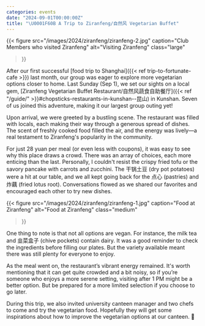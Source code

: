 ```yaml
---
categories: events
date: "2024-09-01T00:00:00Z"
title: "\U0001F60B A Trip to Ziranfeng/自然风 Vegetarian Buffet"
---
```


{{<
    figure src="/images/2024/ziranfeng/ziranfeng-2.jpg"
    caption="Club Members who visited Ziranfeng"
    alt="Visiting Ziranfeng"
    class="large"
>}}

After our first successful 
[food trip to Shanghai]({{< ref trip-to-fortunate-cafe >}}) last month,
our group was eager to explore more
vegetarian options closer to home. Last Sunday (Sep 1), we set our sights on a local gem,
[Ziranfeng Vegetarian Buffet Restaurant/自然风蔬食自助餐厅]({{< ref "/guide/" >}}#chopsticks-restaurants-in-kunshan--昆山) in Kunshan.
Seven of us joined this adventure, making it our largest
group outing yet!

Upon arrival, we were greeted by a bustling scene. The restaurant was filled with locals,
each making their way through a generous spread of dishes. The scent of freshly cooked
food filled the air, and the energy was lively—a real testament to Ziranfeng's popularity
in the community. 

For just 28 yuan per meal (or even less with coupons), it was easy to see why this place draws a crowd. There was an array of choices, each more enticing than the last. Personally, I couldn't resist the crispy fried tofu or the savory pancake with carrots and zucchini. The 干锅土豆 (dry pot potatoes) were a hit at our table, and we all kept going back for the 点心 (pastries) and 炸藕 (fried lotus root). Conversations flowed as we shared our favorites and encouraged each other to try new dishes.

{{<
    figure src="/images/2024/ziranfeng/ziranfeng-1.jpg"
    caption="Food at Ziranfeng"
    alt="Food at Ziranfeng"
    class="medium"
>}}

One thing to note is that not all options are vegan. For instance, the milk tea and 韭菜盒子 (chive pockets) contain dairy. It was a good reminder to check the ingredients before filling our plates. But the variety available meant there was still plenty for everyone to enjoy.

As the meal went on, the restaurant’s vibrant energy remained. It's worth mentioning that
it can get quite crowded and a bit noisy, so if you’re someone who enjoys a more serene
setting, visiting after 1 PM might be a better option. But be prepared for a more limited
selection if you choose to go later.

During this trip, we also invited university canteen manager and two chefs to come and try
the vegetarian food. Hopefully they will get some inspirations about how to improve the
vegetarian options at our canteen. :crossed_fingers:
